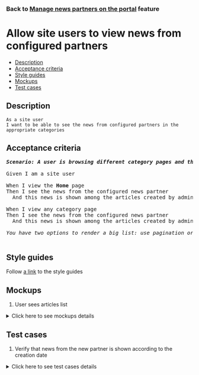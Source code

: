### Back to [Manage news partners on the portal](../../) feature

# Allow site users to view news from configured partners

- [Description](#description)
- [Acceptance criteria](#acceptance-criteria)
- [Style guides](#style-guides)
- [Mockups](#mockups)
- [Test cases](#test-cases)

## Description

    As a site user
    I want to be able to see the news from configured partners in the appropriate categories

## Acceptance criteria

<pre>
<b><i>Scenario: A user is browsing different category pages and the Home page</i></b>

Given I am a site user

When I view the <b>Home</b> page
Then I see the news from the configured news partner
  And this news is shown among the articles created by admin according to the creation date

When I view any category page
Then I see the news from the configured news partner
  And this news is shown among the articles created by admin according to the creation date

<i>You have two options to render a big list: use pagination or infinite scroll</i>

</pre>

## Style guides

Follow [a link](https://www.figma.com/proto/0zkkf5WC77OSpvyD6YXpFE/Style-guides?page-id=0%3A1&node-id=19%3A5368&viewport=266%2C48%2C0.54&scaling=min-zoom&starting-point-node-id=19%3A5368) to the style guides

## Mockups

1. User sees articles list

<details>
  <summary>Click here to see mockups details</summary>

![User user sees articles list](/sports_hub_portal/web_application_features/manage_news_partners/images/user_side_articles_list.png)

</details>

## Test cases

1. Verify that news from the new partner is shown according to the creation date

<details>
  <summary>Click here to see test cases details</summary>

### **#1. Verify that news from the new partner is shown according to the creation date**

|Preconditions|Steps|Expected result
--------------|-----|----------
|- There is some partner added</br>- There are some categories selected for the news partner|1) Examine the <b>Home</b> page</br>2) Go to the category for which news partner is configured</br>3) Go to the category for which news partner is not configured|1) There is news from the news partner configured. News from the partner is shown among the articles created by admin according to the creation date</br>2) There is news from the news partner configured which is related to this category. News from a partner is shown among the articles created by admin according to the creation date</br>3) There is no news from the news partner configured|
</details>
